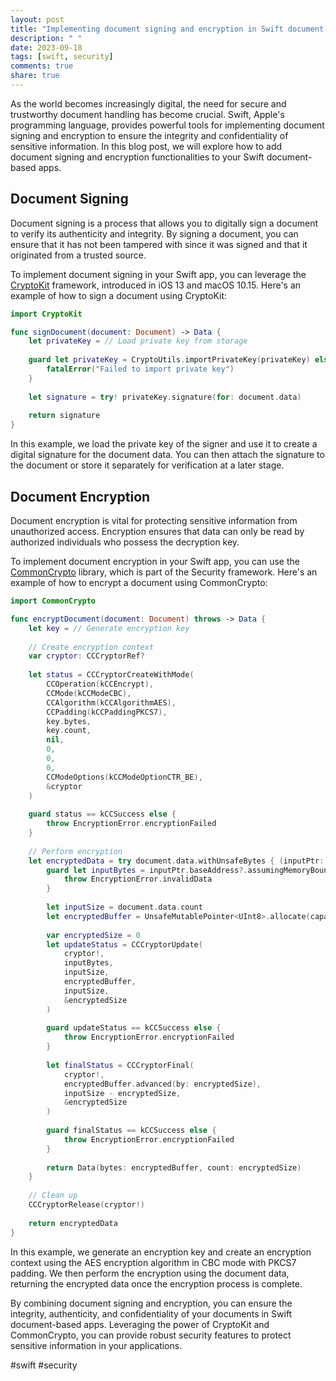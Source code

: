 ```yaml
---
layout: post
title: "Implementing document signing and encryption in Swift document-based apps"
description: " "
date: 2023-09-18
tags: [swift, security]
comments: true
share: true
---
```


As the world becomes increasingly digital, the need for secure and trustworthy document handling has become crucial. Swift, Apple's programming language, provides powerful tools for implementing document signing and encryption to ensure the integrity and confidentiality of sensitive information. In this blog post, we will explore how to add document signing and encryption functionalities to your Swift document-based apps.

## Document Signing

Document signing is a process that allows you to digitally sign a document to verify its authenticity and integrity. By signing a document, you can ensure that it has not been tampered with since it was signed and that it originated from a trusted source.

To implement document signing in your Swift app, you can leverage the [CryptoKit](https://developer.apple.com/documentation/cryptokit) framework, introduced in iOS 13 and macOS 10.15. Here's an example of how to sign a document using CryptoKit:

```swift
import CryptoKit

func signDocument(document: Document) -> Data {
    let privateKey = // Load private key from storage
    
    guard let privateKey = CryptoUtils.importPrivateKey(privateKey) else {
        fatalError("Failed to import private key")
    }
    
    let signature = try! privateKey.signature(for: document.data)
    
    return signature
}
```

In this example, we load the private key of the signer and use it to create a digital signature for the document data. You can then attach the signature to the document or store it separately for verification at a later stage.

## Document Encryption

Document encryption is vital for protecting sensitive information from unauthorized access. Encryption ensures that data can only be read by authorized individuals who possess the decryption key.

To implement document encryption in your Swift app, you can use the [CommonCrypto](https://developer.apple.com/documentation/security/commoncrypto) library, which is part of the Security framework. Here's an example of how to encrypt a document using CommonCrypto:

```swift
import CommonCrypto

func encryptDocument(document: Document) throws -> Data {
    let key = // Generate encryption key
    
    // Create encryption context
    var cryptor: CCCryptorRef?
    
    let status = CCCryptorCreateWithMode(
        CCOperation(kCCEncrypt),
        CCMode(kCCModeCBC),
        CCAlgorithm(kCCAlgorithmAES),
        CCPadding(kCCPaddingPKCS7),
        key.bytes,
        key.count,
        nil,
        0,
        0,
        0,
        CCModeOptions(kCCModeOptionCTR_BE),
        &cryptor
    )
    
    guard status == kCCSuccess else {
        throw EncryptionError.encryptionFailed
    }
    
    // Perform encryption
    let encryptedData = try document.data.withUnsafeBytes { (inputPtr: UnsafeRawBufferPointer) throws -> Data in
        guard let inputBytes = inputPtr.baseAddress?.assumingMemoryBound(to: UInt8.self) else {
            throw EncryptionError.invalidData
        }
        
        let inputSize = document.data.count
        let encryptedBuffer = UnsafeMutablePointer<UInt8>.allocate(capacity: inputSize)
        
        var encryptedSize = 0
        let updateStatus = CCCryptorUpdate(
            cryptor!,
            inputBytes,
            inputSize,
            encryptedBuffer,
            inputSize,
            &encryptedSize
        )
        
        guard updateStatus == kCCSuccess else {
            throw EncryptionError.encryptionFailed
        }
        
        let finalStatus = CCCryptorFinal(
            cryptor!,
            encryptedBuffer.advanced(by: encryptedSize),
            inputSize - encryptedSize,
            &encryptedSize
        )
        
        guard finalStatus == kCCSuccess else {
            throw EncryptionError.encryptionFailed
        }
        
        return Data(bytes: encryptedBuffer, count: encryptedSize)
    }
    
    // Clean up
    CCCryptorRelease(cryptor!)
    
    return encryptedData
}
```

In this example, we generate an encryption key and create an encryption context using the AES encryption algorithm in CBC mode with PKCS7 padding. We then perform the encryption using the document data, returning the encrypted data once the encryption process is complete.

By combining document signing and encryption, you can ensure the integrity, authenticity, and confidentiality of your documents in Swift document-based apps. Leveraging the power of CryptoKit and CommonCrypto, you can provide robust security features to protect sensitive information in your applications.

#swift #security